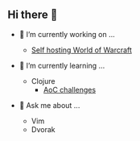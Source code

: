 ## Hi there 👋

<!--
**Deadairx/Deadairx** is a ✨ _special_ ✨ repository because its `README.md` (this file) appears on your GitHub profile.

Here are some ideas to get you started:

- 🔭 I’m currently working on ...
- 🌱 I’m currently learning ...
- 👯 I’m looking to collaborate on ...
- 🤔 I’m looking for help with ...
- 💬 Ask me about ...
- 📫 How to reach me: ...
- 😄 Pronouns: ...
- ⚡ Fun fact: ...
-->

- 🔭 I’m currently working on ...
    - [Self hosting World of Warcraft](https://github.com/Deadairx/WoW-self-host)

- 🌱 I’m currently learning ...
    - Clojure
        - [AoC challenges](https://github.com/Deadairx/advent-of-code/tree/main/clojure)

- 💬 Ask me about ...
    - Vim
    - Dvorak
